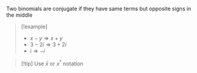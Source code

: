 Two binomials are conjugate if they have same terms but opposite signs in the middle
> [!example] 
> - $x-y\Rightarrow x+y$
> - $3-2i\Rightarrow 3+2i$
> - $i \Rightarrow -i$

> [!tip] Use $\bar{x}$ or $x^*$ notation
